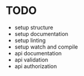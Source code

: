 # TODO

- setup structure
- setup documentation
- setup linting
- setup watch and compile
- api documentation
- api validation
- api authorization
